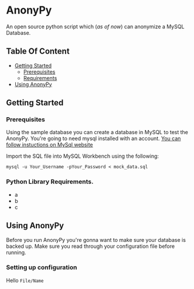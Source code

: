 # AnonyPy
An open source python script which (_as of now_) can anonymize a MySQL Database.

## Table Of Content
- [Getting Started](#Getting-Started)
    - [Prerequisites](#Prerequisites)
    - [Requirements](#python-library-requirements)
- [Using AnonyPy](#Using-AnonyPy)


## Getting Started


### Prerequisites
Using the sample database you can create a database in MySQL to test the AnonyPy.
You're going to need mysql installed with an account. [You can follow instuctions on MySql website](https://dev.mysql.com/downloads/installer/)

Import the SQL file into MySQL Workbench using the following:

```
mysql -u Your_Username -pYour_Password < mock_data.sql
```

### Python Library Requirements.
- a
- b
- c

## Using AnonyPy
Before you run AnonyPy you're gonna want to make sure your database is backed up.
Make sure you read through your configuration file before running.


### Setting up configuration 
Hello `File/Name`